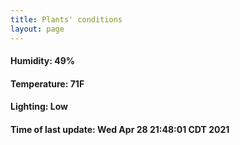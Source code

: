 ```yaml
---
title: Plants' conditions
layout: page
---
```



#### Humidity: 49%
#### Temperature: 71F
#### Lighting: Low
#### Time of last update: Wed Apr 28 21:48:01 CDT 2021
